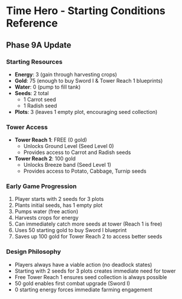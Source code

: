 # Time Hero - Starting Conditions Reference
## Phase 9A Update

### Starting Resources
- **Energy**: 3 (gain through harvesting crops)
- **Gold**: 75 (enough to buy Sword I & Tower Reach 1 blueprints)
- **Water**: 0 (pump to fill tank)
- **Seeds**: 2 total
  - 1 Carrot seed
  - 1 Radish seed
- **Plots**: 3 (leaves 1 empty plot, encouraging seed collection)

### Tower Access
- **Tower Reach 1**: FREE (0 gold)
  - Unlocks Ground Level (Seed Level 0)
  - Provides access to Carrot and Radish seeds
- **Tower Reach 2**: 100 gold
  - Unlocks Breeze band (Seed Level 1)
  - Provides access to Potato, Cabbage, Turnip seeds

### Early Game Progression
1. Player starts with 2 seeds for 3 plots
2. Plants initial seeds, has 1 empty plot
3. Pumps water (free action)
4. Harvests crops for energy
5. Can immediately catch more seeds at tower (Reach 1 is free)
6. Uses 50 starting gold to buy Sword I blueprint
7. Saves up 100 gold for Tower Reach 2 to access better seeds

### Design Philosophy
- Players always have a viable action (no deadlock states)
- Starting with 2 seeds for 3 plots creates immediate need for tower
- Free Tower Reach 1 ensures seed collection is always possible
- 50 gold enables first combat upgrade (Sword I)
- 0 starting energy forces immediate farming engagement
